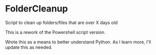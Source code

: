 # FolderCleanup 
Script to clean up folders/files that are over X days old

This is a rework of the Powershell script version.

Wrote this as a means to better understand Python.
As I learn more, I'll update this as needed.
